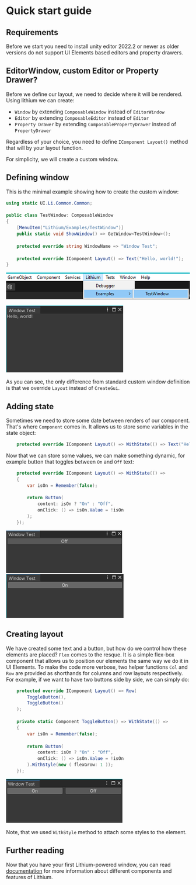 ﻿# Quick start guide
## Requirements

Before we start you need to install unity editor 2022.2 or newer as older versions do not support UI Elements based editors and property drawers.

## EditorWindow, custom Editor or Property Drawer?

Before we define our layout, we need to decide where it will be rendered.
Using lithium we can create:

* `Window` by extending `ComposableWindow` instead of `EditorWindow`
* `Editor` by extending `ComposableEditor` instead of `Editor`
* `Property Drawer` by extending `ComposablePropertyDrawer` instead of `PropertyDrawer`

Regardless of your choice, you need to define `IComponent Layout()` method that will by your layout function.

For simplicity, we will create a custom window.

## Defining window

This is the minimal example showing how to create the custom window:

```csharp
using static UI.Li.Common.Common;

public class TestWindow: ComposableWindow
{
    [MenuItem("Lithium/Examples/TestWindow")]
    public static void ShowWindow() => GetWindow<TestWindow>();
    
    protected override string WindowName => "Window Test";
    
    protected override IComponent Layout() => Text("Hello, world!");
}
```

![Where to find](assets/bootstrap_menu.png)

![Hello world window](assets/bootstrap_hello.png)

As you can see, the only difference from standard custom window definition is that we override `Layout` instead of `CreateGui`.

## Adding state

Sometimes we need to store some date between renders of our component. That's where `Component` comes in.
It allows us to store some variables in the state object:

```csharp
    protected override IComponent Layout() => WithState(() => Text("Hello, world!"));
```

Now that we can store some values, we can make something dynamic, for example button that toggles between `On` and `Off` text:

```csharp
    protected override IComponent Layout() => WithState(() =>
    {
        var isOn = Remember(false);
        
        return Button(
            content: isOn ? "On" : "Off",
            onClick: () => isOn.Value = !isOn
        );
    });
```

![Button off state](assets/bootstrap_off.png) ![Button off state](assets/bootstrap_on.png)

## Creating layout

We have created some text and a button, but how do we control how these elements are placed? `Flex` comes to the resque.
It is a simple flex-box component that allows us to position our elements the same way we do it in UI Elements.
To make the code more verbose, two helper functions `Col` and `Row` are provided as shorthands for columns and row layouts respectively. 
For example, if we want to have two buttons side by side, we can simply do:

```csharp
    protected override IComponent Layout() => Row(
        ToggleButton(),
        ToggleButton()
    );

    private static Component ToggleButton() => WithState(() =>
    {
        var isOn = Remember(false);
        
        return Button(
            content: isOn ? "On" : "Off",
            onClick: () => isOn.Value = !isOn
        ).WithStyle(new ( flexGrow: 1 ));
    });
```

![Two toggle window](assets/bootstrap_on_off.png)

Note, that we used `WithStyle` method to attach some styles to the element.

## Further reading

Now that you have your first Lithium-powered window, you can read [documentation](ui.lithium.md) for more information about different components and features of Lithium.